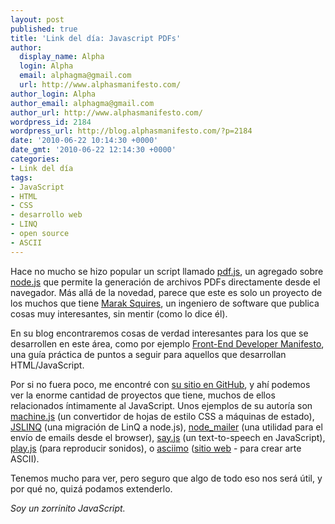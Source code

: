 ```yaml
---
layout: post
published: true
title: 'Link del día: Javascript PDFs'
author:
  display_name: Alpha
  login: Alpha
  email: alphagma@gmail.com
  url: http://www.alphasmanifesto.com/
author_login: Alpha
author_email: alphagma@gmail.com
author_url: http://www.alphasmanifesto.com/
wordpress_id: 2184
wordpress_url: http://blog.alphasmanifesto.com/?p=2184
date: '2010-06-22 10:14:30 +0000'
date_gmt: '2010-06-22 12:14:30 +0000'
categories:
- Link del día
tags:
- JavaScript
- HTML
- CSS
- desarrollo web
- LINQ
- open source
- ASCII
---
```


Hace no mucho se hizo popular un script llamado [pdf.js](http://maraksquires.com/pdf.js/), un agregado sobre [node.js](http://nodejs.org/) que permite la generación de archivos PDFs directamente desde el navegador. Más allá de la novedad, parece que este es solo un proyecto de los muchos que tiene [Marak Squires](http://maraksquires.com/), un ingeniero de software que publica cosas muy interesantes, sin mentir (como lo dice él).

En su blog encontraremos cosas de verdad interesantes para los que se desarrollen en este área, como por ejemplo [Front-End Developer Manifesto](http://maraksquires.com/articles/2009/11/19/front-end-development-manifesto/), una guía práctica de puntos a seguir para aquellos que desarrollan HTML/JavaScript.

Por si no fuera poco, me encontré con [su sitio en GitHub](http://github.com/Marak), y ahí podemos ver la enorme cantidad de proyectos que tiene, muchos de ellos relacionados íntimamente al JavaScript. Unos ejemplos de su autoría son [machine.js](http://github.com/Marak/machine.js) (un convertidor de hojas de estilo CSS a máquinas de estado), [JSLINQ](http://github.com/Marak/JSLINQ) (una migración de LinQ a node.js), [node_mailer](http://github.com/Marak/node_mailer) (una utilidad para el envío de emails desde el browser), [say.js](http://github.com/Marak/say.js) (un text-to-speech en JavaScript), [play.js](http://github.com/Marak/play.js) (para reproducir sonidos), o [asciimo](http://github.com/Marak/asciimo) ([sitio web](http://asciimo.com/) - para crear arte ASCII).

Tenemos mucho para ver, pero seguro que algo de todo eso nos será útil, y por qué no, quizá podamos extenderlo.

_Soy un zorrinito JavaScript._
